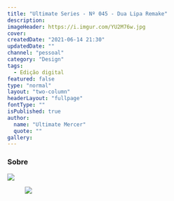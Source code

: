 ```yaml
---
title: "Ultimate Series - Nº 045 - Dua Lipa Remake"
description:
imageHeader: https://i.imgur.com/YU2M76w.jpg
cover:
createdDate: "2021-06-14 21:30"
updatedDate: ""
channel: "pessoal"
category: "Design"
tags:
  - Edição digital
featured: false
type: "normal"
layout: "two-column"
headerLayout: "fullpage"
fontType: ""
isPublished: true
author:
  name: "Ultimate Mercer"
  quote: ""
gallery:
---
```


### Sobre
<img src="https://i.imgur.com/YU2M76w.jpg" class="img-fluid mx-auto d-block mb-4" />

<figure>
	<img src="https://i.imgur.com/XfkZcBw.jpg" class="img-fluid mx-auto d-block mb-4" />
</figure>